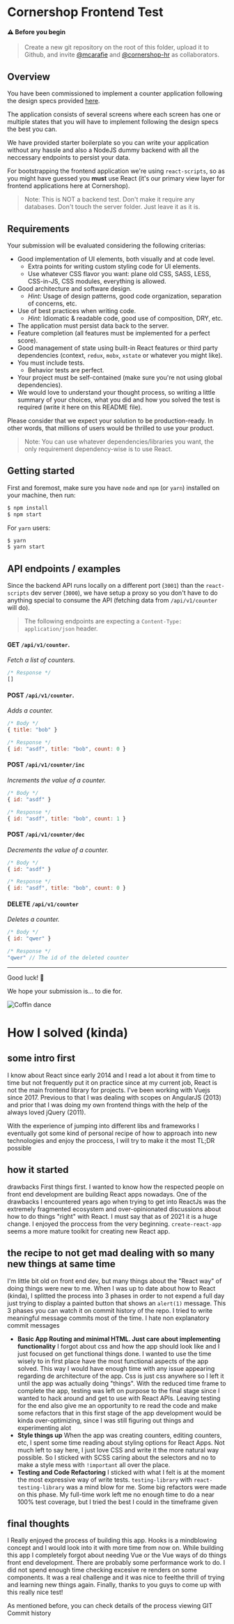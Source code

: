 # Cornershop Frontend Test

#### ⚠️ Before you begin

> Create a new git repository on the root of this folder, upload it to Github, and invite [@mcarafie](https://github.com/mcarafie) and [@cornershop-hr](https://github.com/cornershop-hr) as collaborators.

## Overview

You have been commissioned to implement a counter application following the design specs provided [here](https://www.figma.com/file/6CnuM0Gj9oiwi2AV9vXLRH/Counters-for-the-web?node-id=0%3A1).

The application consists of several screens where each screen has one or multiple states that you will have to implement following the design specs the best you can.

We have provided starter boilerplate so you can write your application without any hassle and also a NodeJS dummy backend with all the neccessary endpoints to persist your data.

For bootstrapping the frontend application we're using `react-scripts`, so as you might have guessed you **must** use React (it's our primary view layer for frontend applications here at Cornershop).

> Note: This is NOT a backend test. Don't make it require any databases. Don't touch the server folder. Just leave it as it is.

## Requirements

Your submission will be evaluated considering the following criterias:

- Good implementation of UI elements, both visually and at code level.
  - Extra points for writing custom styling code for UI elements.
  - Use whatever CSS flavor you want: plane old CSS, SASS, LESS, CSS-in-JS, CSS modules, everything is allowed.
- Good architecture and software design.
  - _Hint:_ Usage of design patterns, good code organization, separation of concerns, etc. 
- Use of best practices when writing code.
  - _Hint:_ Idiomatic & readable code, good use of composition, DRY, etc.
- The application must persist data back to the server.
- Feature completion (all features must be implemented for a perfect score).
- Good management of state using built-in React features or third party dependencies (context, `redux`, `mobx`, `xstate` or whatever you might like).
- You must include tests.
  - Behavior tests are perfect.
- Your project must be self-contained (make sure you're not using global dependencies).
- We would love to understand your thought process, so writing a little summary of your choices, what you did and how you solved the test is required (write it here on this README file).

Please consider that we expect your solution to be production-ready. In other words, that millions of users would be thrilled to use your product.

> Note: You can use whatever dependencies/libraries you want, the only requirement dependency-wise is to use React.


## Getting started

First and foremost, make sure you have `node` and `npm` (or `yarn`) installed on your machine, then run:

```bash
$ npm install
$ npm start
```

For `yarn` users:

```bash
$ yarn
$ yarn start
```

## API endpoints / examples

Since the backend API runs locally on a different port (`3001`) than the `react-scripts` dev server (`3000`), we have setup a proxy so you don't have to do anything special to consume the API (fetching data from `/api/v1/counter` will do).

> The following endpoints are expecting a `Content-Type: application/json` header.

#### **GET** `/api/v1/counter`.

_Fetch a list of counters._
```javascript
/* Response */
[]
```

#### **POST** `/api/v1/counter`.

_Adds a counter._

```javascript
/* Body */
{ title: "bob" }

/* Response */
{ id: "asdf", title: "bob", count: 0 }
```

#### **POST** `/api/v1/counter/inc`
_Increments the value of a counter._
```javascript
/* Body */
{ id: "asdf" }

/* Response */
{ id: "asdf", title: "bob", count: 1 }
```

#### **POST** `/api/v1/counter/dec`
_Decrements the value of a counter._

```javascript
/* Body */
{ id: "asdf" }

/* Response */
{ id: "asdf", title: "bob", count: 0 }
```

#### **DELETE** `/api/v1/counter`
_Deletes a counter._

```javascript
/* Body */
{ id: "qwer" }

/* Response */
"qwer" // The id of the deleted counter
```
---

Good luck! 🎉

We hope your submission is… to die for.

![Coffin dance](coffin.gif)

# How I solved (kinda)

## some intro first
I know about React since early 2014 and I read a lot about it from time to time but not frequently put it on practice since at my current job, React is not the main frontend library for projects. 
I've been working with Vuejs since 2017. 
Previous to that I was dealing with scopes on AngularJS (2013) and prior that I was doing my own frontend  things with the help of the always loved jQuery (2011). 

With the experience of jumping into different libs and frameworks I eventually got some kind of personal recipe of how to approach into new technologies and enjoy the proccess, I will  try to make it the most TL;DR possible

## how it started
drawbacks First things first. I wanted to know how the respected people on front end development are building React apps nowadays. One of the drawbacks I encountered years ago when trying to
get into ReactJs was the extremely fragmented ecosystem and over-opinionated discussions about how to do things "right" with React.
I must say that as of 2021 it is a huge change. I enjoyed the proccess from the very beginning. `create-react-app` seems a more mature toolkit for creating new React app.

## the recipe to not get mad dealing with so many new things at same time
I'm little bit old on front end dev, but many things about the "React way"
of doing things were new to me. When I was up to date about how to React (kinda), I splitted
the process into 3 phases in order to not expend a full day just trying to display
a painted button that shows an `alert(1)` message.
This 3 phases you can watch it on commit history of the repo.
I tried to write meaningful message commits most of the time. I hate non explanatory commit messages
  - **Basic App Routing and minimal HTML. Just care about implementing functionality**
        I forgot about css and how the app should look like and I just focused on get functional things done. I wanted to use the time wisely to in first place have the most functional aspects of the app solved. This way I would have enough time with any issue appearing regarding de architecture of the app. Css is just css anywhere so I left it until the app was actually doing "things". With the reduced time frame to complete the app, testing was left on purpose to the final stage since I wanted to hack around and get to use with React APIs. Leaving testing for the end also give me an opportunity to re read the code and make some refactors that in this first stage of the app development would be kinda over-optimizing, since I was still figuring out things and experimenting alot
  - **Style things up**
        When the app was creating counters, editing counters, etc, I spent some time reading about styling options for React Apps. Not much left to say here, I just love CSS and write it the more natural way possible. So I sticked with SCSS caring about the selectors and no to make a style mess with `!important` all over the place.
  - **Testing and Code Refactoring**
        I sticked with what I felt is at the moment the most expressive way of write tests.
        `testing-library` with `react-testing-library` was a mind blow for me.
        Some big refactors were made on this phase. My full-time work left me no enough time
        to do a near 100% test coverage, but I tried the best I could in the timeframe given


## final thoughts
I Really enjoyed the process of building this app. Hooks is a mindblowing concept and I would look into it with more time from now on. While building this app I completely forgot about needing
Vue or the Vue ways of do things front end development.
There are probably some performance work to do. I did not
spend enough time checking excesive re renders on some components.
It was a real challenge and it was nice to feelthe  thrill of trying and learning new things again. Finally, thanks to you guys to come up with this really nice test! 

As mentioned before, you can check details of the process viewing GIT Commit history
